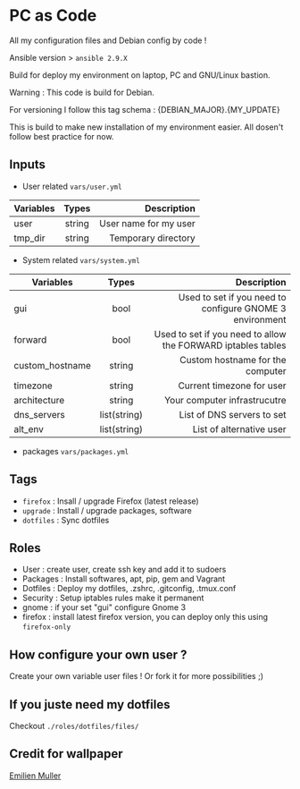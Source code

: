 # PC as Code

All my configuration files and Debian config by code !

Ansible version > `ansible 2.9.X`

Build for deploy my environment on laptop, PC and GNU/Linux bastion.

Warning : This code is build for Debian.

For versioning I follow this tag schema : {DEBIAN_MAJOR}.{MY_UPDATE}

This is build to make new installation of my environment easier. All dosen't follow best practice for now.

## Inputs

* User related `vars/user.yml`

|   Variables      |   Types      | Description |
| -------------    |:------------:| -----------:|
|     user         |    string    | User name for my user |
|    tmp_dir		   |    string    | Temporary directory |

* System related `vars/system.yml`

|   Variables      |   Types      | Description |
| -------------    |:------------:| -----------:|
|     gui          |    bool      | Used to set if you need to configure GNOME 3 environment |
|   forward        |    bool      | Used to set if you need to allow the FORWARD iptables tables |
|custom_hostname   |    string    | Custom hostname for the computer|
|    timezone      |    string    | Current timezone for user |
| architecture     |    string    | Your computer infrastrucutre |
| dns_servers      | list(string) | List of DNS servers to set |
|    alt_env       | list(string) | List of alternative user |

* packages `vars/packages.yml`

## Tags

* `firefox` : Insall / upgrade Firefox (latest release)
* `upgrade` : Install / upgrade packages, software
* `dotfiles` : Sync dotfiles

## Roles

* User : create user, create ssh key and add it to sudoers
* Packages : Install softwares, apt, pip, gem and Vagrant
* Dotfiles : Deploy my dotfiles, .zshrc, .gitconfig, .tmux.conf
* Security : Setup iptables rules make it permanent
* gnome : if your set "gui" configure Gnome 3
* firefox : install latest firefox version, you can deploy only this using `firefox-only`

## How configure your own user ?

Create your own variable user files ! Or fork it for more possibilities ;)

## If you juste need my dotfiles

Checkout `./roles/dotfiles/files/`

## Credit for wallpaper

[Emilien Muller](https://unsplash.com/@mil68)
